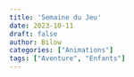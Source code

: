 ```yaml
---
title: 'Semaine du Jeu'
date: 2023-10-11
draft: false
author: Bilow
categories: ["Animations"]
tags: ["Aventure", "Enfants"]
---
```



<!--more-->